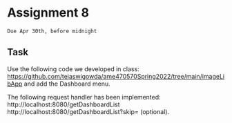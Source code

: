 # Assignment 8
`Due Apr 30th, before midnight`

## Task

Use the following code we developed in class: https://github.com/tejaswigowda/ame470570Spring2022/tree/main/imageLibApp
and add the Dashboard menu.


The following request handler has been implemented:
http://localhost:8080/getDashboardList
http://localhost:8080/getDashboardList?skip=<num> (optional).

